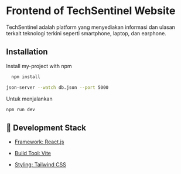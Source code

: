 
# Frontend of TechSentinel Website

TechSentinel adalah platform yang menyediakan informasi dan ulasan terkait teknologi terkini seperti smartphone, laptop, dan earphone.

## Installation

Install my-project with npm

```bash
  npm install
```
```bash
json-server --watch db.json --port 5000
```
Untuk menjalankan 
```bash
npm run dev
```

## 🧪 Development Stack
- [Framework: React.js](https://react.dev/)

- [Build Tool: Vite](https://vite.dev/guide/)

- [Styling: Tailwind CSS](https://tailwindcss.com/)


